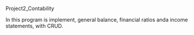 Project2_Contability

In this program is implement, 
general balance, 
financial ratios anda income statements, 
with CRUD.
